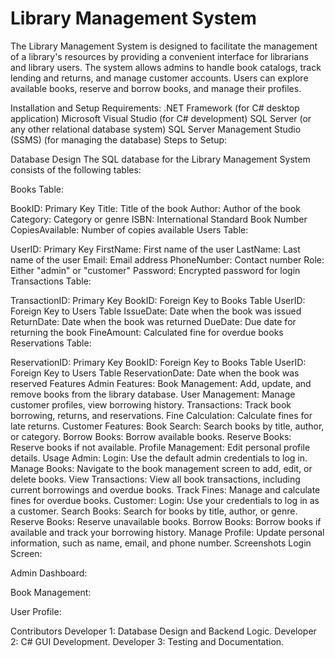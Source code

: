# Library Management System
The Library Management System is designed to facilitate the management of a library's resources by providing a convenient interface for librarians and library users. The system allows admins to handle book catalogs, track lending and returns, and manage customer accounts. Users can explore available books, reserve and borrow books, and manage their profiles.

Installation and Setup
Requirements:
.NET Framework (for C# desktop application)
Microsoft Visual Studio (for C# development)
SQL Server (or any other relational database system)
SQL Server Management Studio (SSMS) (for managing the database)
Steps to Setup:


Database Design
The SQL database for the Library Management System consists of the following tables:

Books Table:

BookID: Primary Key
Title: Title of the book
Author: Author of the book
Category: Category or genre
ISBN: International Standard Book Number
CopiesAvailable: Number of copies available
Users Table:

UserID: Primary Key
FirstName: First name of the user
LastName: Last name of the user
Email: Email address
PhoneNumber: Contact number
Role: Either "admin" or "customer"
Password: Encrypted password for login
Transactions Table:

TransactionID: Primary Key
BookID: Foreign Key to Books Table
UserID: Foreign Key to Users Table
IssueDate: Date when the book was issued
ReturnDate: Date when the book was returned
DueDate: Due date for returning the book
FineAmount: Calculated fine for overdue books
Reservations Table:

ReservationID: Primary Key
BookID: Foreign Key to Books Table
UserID: Foreign Key to Users Table
ReservationDate: Date when the book was reserved
Features
Admin Features:
Book Management: Add, update, and remove books from the library database.
User Management: Manage customer profiles, view borrowing history.
Transactions: Track book borrowing, returns, and reservations.
Fine Calculation: Calculate fines for late returns.
Customer Features:
Book Search: Search books by title, author, or category.
Borrow Books: Borrow available books.
Reserve Books: Reserve books if not available.
Profile Management: Edit personal profile details.
Usage
Admin:
Login: Use the default admin credentials to log in.
Manage Books: Navigate to the book management screen to add, edit, or delete books.
View Transactions: View all book transactions, including current borrowings and overdue books.
Track Fines: Manage and calculate fines for overdue books.
Customer:
Login: Use your credentials to log in as a customer.
Search Books: Search for books by title, author, or genre.
Reserve Books: Reserve unavailable books.
Borrow Books: Borrow books if available and track your borrowing history.
Manage Profile: Update personal information, such as name, email, and phone number.
Screenshots
Login Screen:

Admin Dashboard:

Book Management:

User Profile:

Contributors
Developer 1: Database Design and Backend Logic.
Developer 2: C# GUI Development.
Developer 3: Testing and Documentation.
